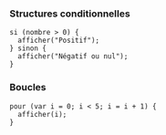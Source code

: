 ### Structures conditionnelles

```zia
si (nombre > 0) {
  afficher("Positif");
} sinon {
  afficher("Négatif ou nul");
}
```

### Boucles

```zia
pour (var i = 0; i < 5; i = i + 1) {
  afficher(i);
}
```